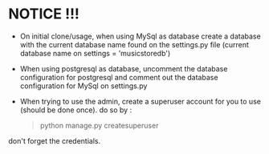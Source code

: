 # NOTICE !!!


* On initial clone/usage, when using MySql as database create a database with the current database name
found on the settings.py file (current database name on settings = 'musicstoredb')


* When using postgresql as database, uncomment the database configuration for postgresql and comment out
the database configuration for MySql on settings.py


* When trying to use the admin, create a superuser account for you to use (should be done once).
do so by :
  > python manage.py createsuperuser

don't forget the credentials.
